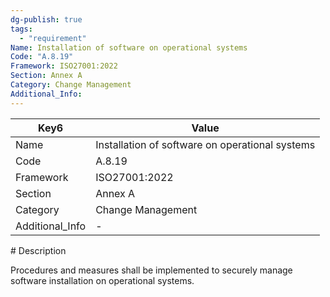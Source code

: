 ```yaml
---
dg-publish: true
tags:
  - "requirement"
Name: Installation of software on operational systems
Code: "A.8.19"
Framework: ISO27001:2022
Section: Annex A
Category: Change Management
Additional_Info: 
---
```


<div><table class="dataview table-view-table"><thead class="table-view-thead"><tr class="table-view-tr-header"><th class="table-view-th"><span>Key</span><span class="dataview small-text">6</span></th><th class="table-view-th"><span>Value</span></th></tr></thead><tbody class="table-view-tbody"><tr><td><span>Name</span></td><td><span>Installation of software on operational systems</span></td></tr><tr><td><span>Code</span></td><td><span>A.8.19</span></td></tr><tr><td><span>Framework</span></td><td><span>ISO27001:2022</span></td></tr><tr><td><span>Section</span></td><td><span>Annex A</span></td></tr><tr><td><span>Category</span></td><td><span>Change Management</span></td></tr><tr><td><span>Additional_Info</span></td><td><span>-</span></td></tr></tbody></table></div>
# Description

Procedures and measures shall be implemented to securely manage software installation on operational systems.
